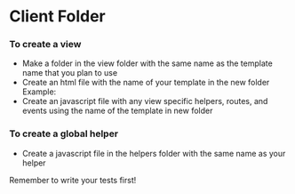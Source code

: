 # Client Folder

### To create a view

  - Make a folder in the view folder with the same name as the template name that you plan to use
  - Create an html file with the name of your template in the new folder Example: <template name="test"></template>
  - Create an javascript file with any view specific helpers, routes, and events using the name of the template in new folder

### To create a global helper

  - Create a javascript file in the helpers folder with the same name as your helper

Remember to write your tests first!
